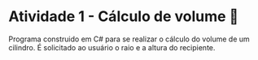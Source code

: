 # Atividade 1 - Cálculo de volume 🥛

Programa construido em C# para se realizar o cálculo do volume de um cilindro. 
É solicitado ao usuário o raio e a altura do recipiente.
